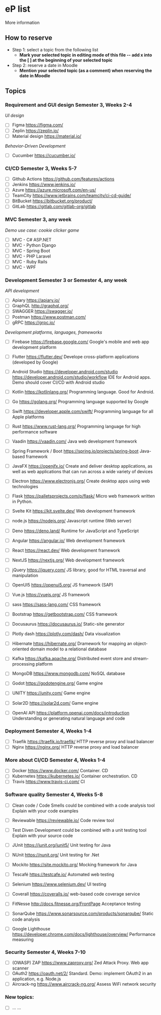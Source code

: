 # eP list
More information 

## How to reserve
- Step 1: select a topic from the following list
  - **Mark your selected topic in editing mode of this file -- add x into the [ ] at the beginning of your selected topic**
- Step 2: reserve a date in Moodle
  - **Mention your selected topic (as a comment) when reserving the date in Moodle**

## Topics 

### Requirement and GUI design		Semester 3, Weeks 2-4	

_UI design_

- [ ] Figma	  https://figma.com/	
- [ ] Zeplin	https://zeplin.io/	
- [ ] Material design	https://material.io/	

_Behavior-Driven Development_

- [ ] Cucumber	https://cucumber.io/	
			
### CI/CD		Semester 3, Weeks 5-7	
- [ ] Github Actions	https://github.com/features/actions	
- [ ] Jenkins	https://www.jenkins.io/
- [ ] Azure	https://azure.microsoft.com/en-us/	
- [ ] TeamCity	https://www.jetbrains.com/teamcity/ci-cd-guide/	
- [ ] BitBucket	https://bitbucket.org/product/	
- [ ] GitLab	https://gitlab.com/gitlab-org/gitlab	
			
### MVC		Semester 3, any week	
_Demo use case: cookie clicker game_

- [ ] MVC - C# ASP.NET		
- [ ] MVC - Python Django		
- [ ] MVC - Spring Boot		
- [ ] MVC - PHP Laravel	
- [ ] MVC - Ruby Rails		
- [ ] MVC - WPF		
			
### Development		Semester 3 or Semester 4, any week	

_API development_

- [ ] Apiary	https://apiary.io/	
- [ ] GraphQL	http://graphql.org/
- [ ] SWAGGER	https://swagger.io/	
- [ ] Postman	https://www.postman.com/	
- [ ] gRPC	https://grpc.io/	

_Development platforms, languages, frameworks_

- [ ] Firebase	https://firebase.google.com/	Google's mobile and web app development platform
- [ ] Flutter	https://flutter.dev/	Develope cross-platform applications (developed by Google)
- [ ] Android Studio	https://developer.android.com/studio https://developer.android.com/studio/workflow	IDE for Android apps. Demo should cover CI/CD with Android studio
- [ ] Kotlin	https://kotlinlang.org/	Programming language. Good for Android.
- [ ] Go	https://golang.org/	Programming language supported by Google
- [ ] Swift	https://developer.apple.com/swift/	Programming language for all Apple platforms
- [ ] Rust	https://www.rust-lang.org/	Programming language for high performance software
- [ ] Vaadin	https://vaadin.com/	Java web development framework
- [ ] Spring Framework / Boot	https://spring.io/projects/spring-boot	Java-based framework
- [ ] JavaFX	https://openjfx.io/	Create and deliver desktop applications, as well as web applications that can run across a wide variety of devices
- [ ] Electron	https://www.electronjs.org/	Create desktop apps using web technologies
	
- [ ] Flask	https://palletsprojects.com/p/flask/	Micro web framework written in Python.
- [ ] Svelte Kit	https://kit.svelte.dev/	Web development framework
	
- [ ] node.js	https://nodejs.org/	Javascript runtime (Web server)
- [ ] Deno	https://deno.land/	Runtime for JavaScript and TypeScript
			
- [ ] Angular	https://angular.io/	Web development framework
- [ ] React	https://react.dev/	Web development framework
- [ ] NextJS	https://nextjs.org/	Web development framework
- [ ] jQuery	https://jquery.com/	JS library, good for HTML traversal and manipulation
- [ ] OpenUI5	https://openui5.org/	JS framework (SAP)
- [ ] Vue.js 	https://vuejs.org/	JS framework
			
- [ ] sass	https://sass-lang.com/	CSS framework
- [ ] Bootstrap	https://getbootstrap.com/	CSS framework
			
- [ ] Docusaurus	https://docusaurus.io/	Static-site generator
			
- [ ] Plotly dash	https://plotly.com/dash/	Data visualization
			
- [ ] Hibernate	https://hibernate.org/	Dramework for mapping an object-oriented domain model to a relational database
 
- [ ] Kafka	https://kafka.apache.org/	Distributed event store and stream-processing platform
- [ ] MongoDB	https://www.mongodb.com/	NoSQL database
 
- [ ] Godot	https://godotengine.org/	Game engine
- [ ] UNITY	https://unity.com/	Game engine
- [ ] Solar2D	https://solar2d.com/	Game engine
			
- [ ] OpenAI API	https://platform.openai.com/docs/introduction	Understanding or generating natural language and code
			
### Deployment		Semester 4, Weeks 1-4	
- [ ] Traefik 	https://traefik.io/traefik/	HTTP reverse proxy and load balancer 
- [ ] Nginx	https://nginx.org/	HTTP reverse proxy and load balancer 
			
### More about CI/CD		Semester 4, Weeks 1-4	
- [ ] Docker	https://www.docker.com/	Container. CD
- [ ] Kubernetes	https://kubernetes.io/	Container orchestration. CD
- [ ] Travis	https://www.travis-ci.com/	CI
			
### Software quality		Semester 4, Weeks 5-8	
- [ ] Clean code / Code Smells	could be combined with a code analysis tool	Explain with your code examples
- [ ] Reviewable	https://reviewable.io/ 	Code review tool
			
- [ ] Test Diven Development	could be combined with a unit testing tool	Explain with your source code
- [ ] JUnit	https://junit.org/junit5/	Unit testing for Java
- [ ] NUnit	https://nunit.org/	Unit testing for .Net
			
- [ ] Mockito	https://site.mockito.org/	Mocking framework for Java
- [ ] Tescafé	https://testcafe.io/	Automated web testing
- [ ] Selenium	https://www.selenium.dev/ 	UI testing
- [ ] Coverall	https://coveralls.io/	web-based code coverage service
- [ ] FitNesse	http://docs.fitnesse.org/FrontPage	Acceptance testing
			
- [ ] SonarQube	https://www.sonarsource.com/products/sonarqube/	Static code analysis
- [ ] Google Lighthouse	https://developer.chrome.com/docs/lighthouse/overview/	Performance measuring
			
### Security		Semester 4, Weeks 7-10	
- [ ] (OWASP) ZAP	https://www.zaproxy.org/	Zed Attack Proxy. Web app scanner
- [ ] OAuth2	https://oauth.net/2/	Standard. Demo: implement OAuth2 in an application, e.g. Node.js
- [ ] Aircrack-ng	https://www.aircrack-ng.org/	Assess WiFi network security
			
### New topics:			
- [ ] ... ...	
			
